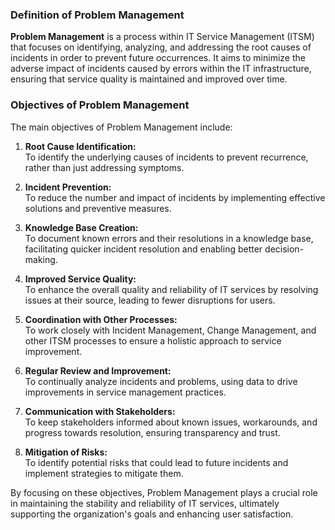 ### Definition of Problem Management

**Problem Management** is a process within IT Service Management (ITSM) that focuses on identifying, analyzing, and addressing the root causes of incidents in order to prevent future occurrences. It aims to minimize the adverse impact of incidents caused by errors within the IT infrastructure, ensuring that service quality is maintained and improved over time.

### Objectives of Problem Management

The main objectives of Problem Management include:

1. **Root Cause Identification:**  
   To identify the underlying causes of incidents to prevent recurrence, rather than just addressing symptoms.

2. **Incident Prevention:**  
   To reduce the number and impact of incidents by implementing effective solutions and preventive measures.

3. **Knowledge Base Creation:**  
   To document known errors and their resolutions in a knowledge base, facilitating quicker incident resolution and enabling better decision-making.

4. **Improved Service Quality:**  
   To enhance the overall quality and reliability of IT services by resolving issues at their source, leading to fewer disruptions for users.

5. **Coordination with Other Processes:**  
   To work closely with Incident Management, Change Management, and other ITSM processes to ensure a holistic approach to service improvement.

6. **Regular Review and Improvement:**  
   To continually analyze incidents and problems, using data to drive improvements in service management practices.

7. **Communication with Stakeholders:**  
   To keep stakeholders informed about known issues, workarounds, and progress towards resolution, ensuring transparency and trust.

8. **Mitigation of Risks:**  
   To identify potential risks that could lead to future incidents and implement strategies to mitigate them.

By focusing on these objectives, Problem Management plays a crucial role in maintaining the stability and reliability of IT services, ultimately supporting the organization's goals and enhancing user satisfaction.
